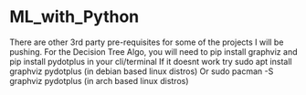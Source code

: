 # ML_with_Python
There are other 3rd party pre-requisites for some of the projects I will be pushing.
For the Decision Tree Algo, you will need to pip install graphviz and pip install pydotplus in your cli/terminal
If it doesnt work try sudo apt install graphviz pydotplus (in debian based linux distros)
Or sudo pacman -S graphviz pydotplus (in arch based linux distros)
